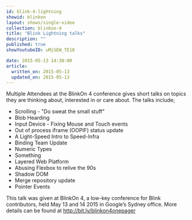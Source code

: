 ```yaml
---
id: blink-4-lightning
showid: blinkon
layout: shows/single-video
collection: blinkon-4
title: "Blink Lightning talks"
description: ""
published: true
showYoutubeID: uMjSEW_TE18

date: 2015-05-13 14:30:00
article:
  written_on: 2015-05-13
  updated_on: 2015-05-13
---
```

Multiple Attendees at the BlinkOn 4 conference gives short talks on topics they are thinking about, interested in or care about. The talks include;

* Scrolling - "Do sweat the small stuff"
* Blob Hearding
* Input Device - Fixing Mouse and Touch events
* Out of process iframe (OOPIF) status update
* A Light-Speed Intro to Speed-Infra
* Binding Team Update
* Numeric Types
* Something
* Layered Web Platform
* Abusing Flexbox to relive the 90s
* Shadow DOM
* Merge repository update
* Pointer Events

This talk was given at BlinkOn 4, a low-key conference for Blink contributors, held May 13 and 14 2015 in Google’s Sydney office. More details can be found at http://bit.ly/blinkon4onepager